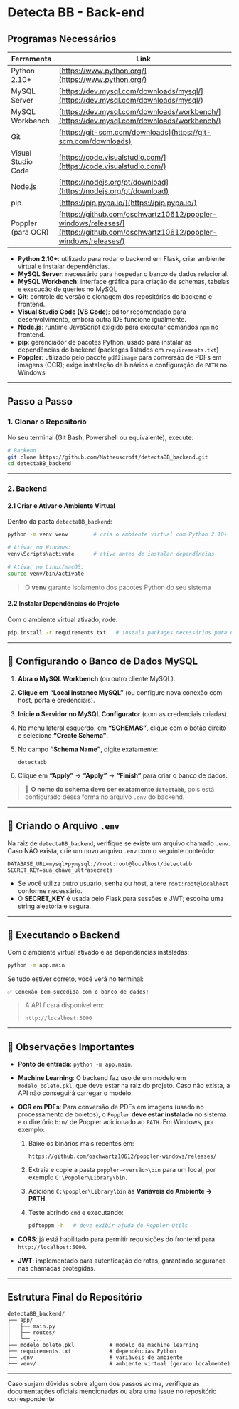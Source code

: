 # Detecta BB - Back-end

## Programas Necessários

| Ferramenta         | Link                                                                                                                                                            |
| ------------------ | --------------------------------------------------------------------------------------------------------------------------------------------------------------- |
| Python 2.10+       | [https://www.python.org/](https://www.python.org/)                                      |
| MySQL Server       | [https://dev.mysql.com/downloads/mysql/](https://dev.mysql.com/downloads/mysql/)                                                   |
| MySQL Workbench    | [https://dev.mysql.com/downloads/workbench/](https://dev.mysql.com/downloads/workbench/)                      |
| Git                | [https://git-scm.com/downloads](https://git-scm.com/downloads)                                                                        |
| Visual Studio Code | [https://code.visualstudio.com/](https://code.visualstudio.com/)                              |
| Node.js            | [https://nodejs.org/pt/download](https://nodejs.org/pt/download)          |
| pip                | [https://pip.pypa.io/](https://pip.pypa.io/)                                                                             |
| Poppler (para OCR) | [https://github.com/oschwartz10612/poppler-windows/releases/](https://github.com/oschwartz10612/poppler-windows/releases/)

* **Python 2.10+**: utilizado para rodar o backend em Flask, criar ambiente virtual e instalar dependências.
* **MySQL Server**: necessário para hospedar o banco de dados relacional.
* **MySQL Workbench**: interface gráfica para criação de schemas, tabelas e execução de queries no MySQL
* **Git**: controle de versão e clonagem dos repositórios do backend e frontend.
* **Visual Studio Code (VS Code)**: editor recomendado para desenvolvimento, embora outra IDE funcione igualmente.
* **Node.js**: runtime JavaScript exigido para executar comandos `npm` no frontend.
* **pip**: gerenciador de pacotes Python, usado para instalar as dependências do backend (packages listados em `requirements.txt`)
* **Poppler**: utilizado pelo pacote `pdf2image` para conversão de PDFs em imagens (OCR); exige instalação de binários e configuração de `PATH` no Windows

---

## Passo a Passo

### 1. Clonar o Repositório

No seu terminal (Git Bash, Powershell ou equivalente), execute:

```bash
# Backend
git clone https://github.com/Matheuscroft/detectaBB_backend.git
cd detectaBB_backend
```

---

### 2. Backend

#### 2.1 Criar e Ativar o Ambiente Virtual

Dentro da pasta `detectaBB_backend`:

```bash
python -m venv venv        # cria o ambiente virtual com Python 2.10+

# Ativar no Windows:
venv\Scripts\activate      # ative antes de instalar dependências

# Ativar no Linux/macOS:
source venv/bin/activate  
```

> O **venv** garante isolamento dos pacotes Python do seu sistema

#### 2.2 Instalar Dependências do Projeto

Com o ambiente virtual ativado, rode:

```bash
pip install -r requirements.txt   # instala packages necessários para o Flask e machine learning
```
---

## 🧾 Configurando o Banco de Dados MySQL

1. **Abra o MySQL Workbench** (ou outro cliente MySQL). 
2. **Clique em “Local instance MySQL”** (ou configure nova conexão com host, porta e credenciais).
3. **Inicie o Servidor no MySQL Configurator** (com as credenciais criadas).
4. No menu lateral esquerdo, em **“SCHEMAS”**, clique com o botão direito e selecione **“Create Schema”**.
5. No campo **“Schema Name”**, digite exatamente:

   ```
   detectabb
   ```

6. Clique em **“Apply”** → **“Apply”** → **“Finish”** para criar o banco de dados.

> 🔔 **O nome do schema deve ser exatamente `detectabb`**, pois está configurado dessa forma no arquivo `.env` do backend.

---

## 🧬 Criando o Arquivo `.env`

Na raiz de `detectaBB_backend`, verifique se existe um arquivo chamado `.env`. Caso NÃO exista, crie um novo arquivo `.env` com o seguinte conteúdo:

```env
DATABASE_URL=mysql+pymysql://root:root@localhost/detectabb
SECRET_KEY=sua_chave_ultrasecreta
```

* Se você utiliza outro usuário, senha ou host, altere `root:root@localhost` conforme necessário.
* O **SECRET\_KEY** é usada pelo Flask para sessões e JWT; escolha uma string aleatória e segura.

---

## 🚀 Executando o Backend

Com o ambiente virtual ativado e as dependências instaladas:

```bash
python -m app.main
```

Se tudo estiver correto, você verá no terminal:

```
✅ Conexão bem-sucedida com o banco de dados!
```

> A API ficará disponível em:
>
> ```
> http://localhost:5000
> ```

---

## 🧠 Observações Importantes

* **Ponto de entrada**: `python -m app.main`.

* **Machine Learning**: O backend faz uso de um modelo em `modelo_boleto.pkl`, que deve estar na raiz do projeto. Caso não exista, a API não conseguirá carregar o modelo.

* **OCR em PDFs**: Para conversão de PDFs em imagens (usado no processamento de boletos), o `Poppler` **deve estar instalado** no sistema e o diretório `bin/` de Poppler adicionado ao `PATH`. Em Windows, por exemplo:

  1. Baixe os binários mais recentes em:

     ```
     https://github.com/oschwartz10612/poppler-windows/releases/
     ```
  2. Extraia e copie a pasta `poppler-<versão>\bin` para um local, por exemplo `C:\Poppler\Library\bin`.
  2. Adicione `C:\poppler\Library\bin` às **Variáveis de Ambiente → PATH**.
  4. Teste abrindo `cmd` e executando:

     ```bash
     pdftoppm -h   # deve exibir ajuda do Poppler-Utils
     ```

* **CORS**: já está habilitado para permitir requisições do frontend para `http://localhost:5000`.

* **JWT**: implementado para autenticação de rotas, garantindo segurança nas chamadas protegidas.

---

## Estrutura Final do Repositório

```
detectaBB_backend/
├── app/
│   ├── main.py
│   ├── routes/
│   └── ...
├── modelo_boleto.pkl           # modelo de machine learning
├── requirements.txt            # dependências Python
├── .env                        # variáveis de ambiente
└── venv/                       # ambiente virtual (gerado localmente)
```

---

Caso surjam dúvidas sobre algum dos passos acima, verifique as documentações oficiais mencionadas ou abra uma issue no repositório correspondente.

